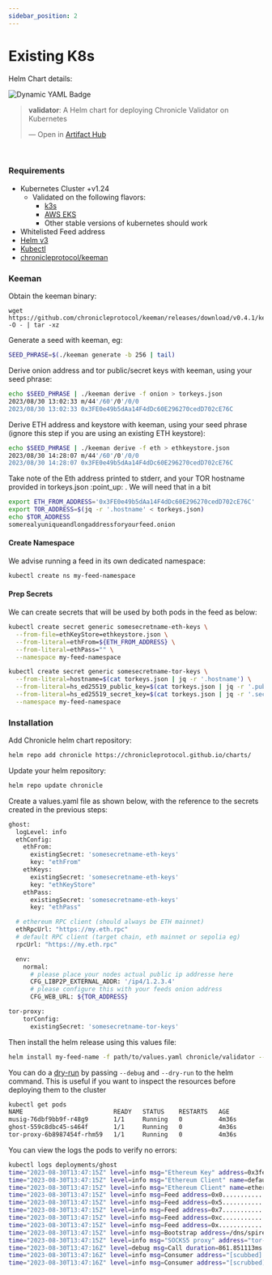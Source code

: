 ```yaml
---
sidebar_position: 2
---
```

# Existing K8s
Helm Chart details:

![Dynamic YAML Badge](https://img.shields.io/badge/dynamic/yaml?url=https%3A%2F%2Fchronicleprotocol.github.io%2Fcharts%2Findex.yaml&query=%24.entries.validator%5B0%5D.version&label=Validator%20ChartVersion&color=green)

<div class="artifacthub-widget" data-url="https://artifacthub.io/packages/helm/chronicle/validator" data-theme="light" data-header="true" data-stars="true" data-responsive="true"><blockquote><p lang="en" dir="ltr"><b>validator</b>: A Helm chart for deploying Chronicle Validator on Kubernetes</p>&mdash; Open in <a href="https://artifacthub.io/packages/helm/chronicle/validator">Artifact Hub</a></blockquote></div><script async src="https://artifacthub.io/artifacthub-widget.js"></script>

<br/>

### Requirements

* Kubernetes Cluster +v1.24
  * Validated on the following flavors:
    * [k3s](https://docs.k3s.io/installation)
    * [AWS EKS](https://aws.amazon.com/eks/)
    * Other stable versions of kubernetes should work
* Whitelisted Feed address
* [Helm v3](https://helm.sh/docs/intro/install/)
* [Kubectl](https://kubernetes.io/docs/tasks/tools/)
* [chronicleprotocol/keeman](https://github.com/chronicleprotocol/keeman)

### Keeman

Obtain the keeman binary:

```
wget https://github.com/chronicleprotocol/keeman/releases/download/v0.4.1/keeman_0.4.1_linux_amd64.tar.gz -O - | tar -xz
```


Generate a seed with keeman, eg:


```bash
SEED_PHRASE=$(./keeman generate -b 256 | tail)
```

Derive onion address and tor public/secret keys with keeman, using your seed phrase:


```bash
echo $SEED_PHRASE | ./keeman derive -f onion > torkeys.json
2023/08/30 13:02:33 m/44'/60'/0'/0/0
2023/08/30 13:02:33 0x3FE0e49b5dAa14F4dDc60E296270cedD702cE76C

```

Derive ETH address and keystore with keeman, using your seed phrase (ignore this step if you are using an existing ETH keystore):


```bash
echo $SEED_PHRASE | ./keeman derive -f eth > ethkeystore.json
2023/08/30 14:28:07 m/44'/60'/0'/0/0
2023/08/30 14:28:07 0x3FE0e49b5dAa14F4dDc60E296270cedD702cE76C

```

Take note of the Eth address printed to stderr, and your TOR hostname provided in torkeys.json :point\_up: . We will need that in a bit


```bash
export ETH_FROM_ADDRESS='0x3FE0e49b5dAa14F4dDc60E296270cedD702cE76C'
export TOR_ADDRESS=$(jq -r '.hostname' < torkeys.json)
echo $TOR_ADDRESS
somerealyuniqueandlongaddressforyourfeed.onion

```

#### Create Namespace

We advise running a feed in its own dedicated namespace:


```bash
kubectl create ns my-feed-namespace
```

#### Prep Secrets

We can create secrets that will be used by both pods in the feed as below:


```bash
kubectl create secret generic somesecretname-eth-keys \
  --from-file=ethKeyStore=ethkeystore.json \
  --from-literal=ethFrom=${ETH_FROM_ADDRESS} \
  --from-literal=ethPass="" \
  --namespace my-feed-namespace
```


```bash
kubectl create secret generic somesecretname-tor-keys \
  --from-literal=hostname=$(cat torkeys.json | jq -r '.hostname') \
  --from-literal=hs_ed25519_public_key=$(cat torkeys.json | jq -r '.public_key') \
  --from-literal=hs_ed25519_secret_key=$(cat torkeys.json | jq -r '.secret_key') \
  --namespace my-feed-namespace

```

### Installation

Add Chronicle helm chart repository:


```bash
helm repo add chronicle https://chronicleprotocol.github.io/charts/
```

Update your helm repository:


```bash
helm repo update chronicle
```

Create a values.yaml file as shown below, with the reference to the secrets created in the previous steps:


```bash
ghost:
  logLevel: info
  ethConfig:
    ethFrom:
      existingSecret: 'somesecretname-eth-keys'
      key: "ethFrom"
    ethKeys:
      existingSecret: 'somesecretname-eth-keys'
      key: "ethKeyStore"
    ethPass:
      existingSecret: 'somesecretname-eth-keys'
      key: "ethPass"

  # ethereum RPC client (should always be ETH mainnet)
  ethRpcUrl: "https://my.eth.rpc"
  # default RPC client (target chain, eth mainnet or sepolia eg)
  rpcUrl: "https://my.eth.rpc"

  env:
    normal:
      # please place your nodes actual public ip addresse here
      CFG_LIBP2P_EXTERNAL_ADDR: '/ip4/1.2.3.4'
      # please configure this with your feeds onion address
      CFG_WEB_URL: ${TOR_ADDRESS}

tor-proxy:
    torConfig:
      existingSecret: 'somesecretname-tor-keys'

```

Then install the helm release using this values file:


```bash
helm install my-feed-name -f path/to/values.yaml chronicle/validator --namespace my-feed-namespace --version 0.3.3
```

You can do a [dry-run](https://helm.sh/docs/chart\_template\_guide/debugging/) by passing `--debug` and `--dry-run` to the helm command. This is useful if you want to inspect the resources before deploying them to the cluster


```bash
kubectl get pods
NAME                         READY   STATUS    RESTARTS   AGE
musig-76dbf9bb9f-r48g9       1/1     Running   0          4m36s
ghost-559c8dbc45-s464f       1/1     Running   0          4m36s
tor-proxy-6b8987454f-rhm59   1/1     Running   0          4m36s

```

You can view the logs the pods to verify no errors:


```bash
kubectl logs deployments/ghost          
time="2023-08-30T13:47:15Z" level=info msg="Ethereum Key" address=0x3fe0e49b5daa14f4ddc60e296270cedd702ce76c name=default tag=CONFIG_ETHEREUM
time="2023-08-30T13:47:15Z" level=info msg="Ethereum Client" name=default tag=CONFIG_ETHEREUM url="https://eth.public-rpc.com"
time="2023-08-30T13:47:15Z" level=info msg="Ethereum Client" name=ethereum tag=CONFIG_ETHEREUM url="https://eth.public-rpc.com"
time="2023-08-30T13:47:15Z" level=info msg=Feed address=0x0....................................... tag=LIBP2P
time="2023-08-30T13:47:15Z" level=info msg=Feed address=0x5....................................... tag=LIBP2P
time="2023-08-30T13:47:15Z" level=info msg=Feed address=0x7....................................... tag=LIBP2P
time="2023-08-30T13:47:15Z" level=info msg=Feed address=0xc....................................... tag=LIBP2P
time="2023-08-30T13:47:15Z" level=info msg=Feed address=0x....................................... tag=LIBP2P
time="2023-08-30T13:47:15Z" level=info msg=Bootstrap address=/dns/spire-bootstrap1.domain.com/tcp/8000/p2p/12D111222333aaaaabbbbbccccdddddeee tag=LIBP2P
time="2023-08-30T13:47:15Z" level=info msg="SOCKS5 proxy" address="tor-proxy:9050" tag=CONFIG_WEB_API
time="2023-08-30T13:47:16Z" level=debug msg=Call duration=861.851113ms method=eth_call name="https://eth.public-rpc.com" tag=RPCSPLITTER
time="2023-08-30T13:47:16Z" level=info msg=Consumer address="[scubbed].onion:8888" tag=CONFIG_WEB_API
time="2023-08-30T13:47:16Z" level=info msg=Consumer address="[scrubbed].onion:8888" tag=CONFIG_WEB_API

```
